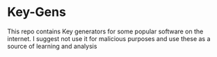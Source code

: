 # Key-Gens
This repo contains Key generators for some popular software on the internet. I suggest not use it for malicious purposes and use these as a source of learning and analysis
